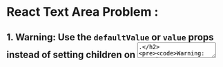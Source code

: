 

# React Text Area Problem :

## 1. Warning: Use the `defaultValue` or `value` props instead of setting children on <textarea>.
```
Warning: Use the `defaultValue` or `value` props instead of setting children on <textarea>.
    at textarea
    at td
    at tr
    at tbody
    at table
    at div
    at div
    at KichenOrder (http://localhost:3000/static/js/bundle.js:1078:78)
    at RequireAuth (http://localhost:3000/static/js/bundle.js:1633:5)
    at RenderedRoute (http://localhost:3000/static/js/bundle.js:78309:5)
    at Routes (http://localhost:3000/static/js/bundle.js:78731:5)
    at div
    at App
    at Router (http://localhost:3000/static/js/bundle.js:78669:15)
    at BrowserRouter (http://localhost:3000/static/js/bundle.js:77001:5)

```

## OutPut Error Solve :

```
1. defaultValue={a.message}
```






# React Error Handle :

## React Error Handle Comment Run ...

# 1. 'react-scripts' is not recognized as an internal or external command,

```bash
MdMoz@Mozammel-Hosen MINGW64 /d/projects/stand-success-client (main)
$ npm start

> profitshop-client@0.1.0 start
> react-scripts start

'react-scripts' is not recognized as an internal or external command,
operable program or batch file.
```
## OutPut Error Solve :   

```bash
 npm i -g react-scripts
```
# 2. Error: Cannot find module 'react'

```bash
MdMoz@Mozammel-Hosen MINGW64 /d/projects/stand-success-client (main)
$ npm start

> profitshop-client@0.1.0 start
> react-scripts start

node:internal/modules/cjs/loader:998
  throw err;
  ^

Error: Cannot find module 'react'
Require stack:
- C:\Users\MdMoz\AppData\Roaming\npm\node_modules\react-scripts\scripts\start.js
    at Module._resolveFilename (node:internal/modules/cjs/loader:995:15)
    at Function.resolve (node:internal/modules/cjs/helpers:109:19)
    at Object.<anonymous> (C:\Users\MdMoz\AppData\Roaming\npm\node_modules\react-scripts\scripts\start.js:43:31)
    at Module._compile (node:internal/modules/cjs/loader:1159:14)
    at Module._extensions..js (node:internal/modules/cjs/loader:1213:10)
    at Module.load (node:internal/modules/cjs/loader:1037:32)
    at Module._load (node:internal/modules/cjs/loader:878:12)
    at Function.executeUserEntryPoint [as runMain] (node:internal/modules/run_main:81:12)     
    at node:internal/main/run_main_module:23:47 {
  code: 'MODULE_NOT_FOUND',
  requireStack: [
    'C:\\Users\\MdMoz\\AppData\\Roaming\\npm\\node_modules\\react-scripts\\scripts\\start.js' 
  ]
}

Node.js v18.12.0
```
## OutPut Error Solve :   

```bash
 npm install --save react react-dom @types/react @types/react-dom
```




